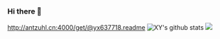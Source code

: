 ### Hi there 👋

<!--
**yx637718/yx637718** is a ✨ _special_ ✨ repository because its `README.md` (this file) appears on your GitHub profile.

Here are some ideas to get you started:

- 🔭 I’m currently working on ...
- 🌱 I’m currently learning ...
- 👯 I’m looking to collaborate on ...
- 🤔 I’m looking for help with ...
- 💬 Ask me about ...
- 📫 How to reach me: ...
- 😄 Pronouns: ...
- ⚡ Fun fact: ...
-->

http://antzuhl.cn:4000/get/@yx637718.readme
![XY's github stats](https://github-readme-stats.vercel.app/api?username=yx637718&theme=solarized-light&show_icons=true)
[![](https://img.shields.io/badge/Steam-171a21?style=flat-square&logo=steam&logoColor=ffffff)](https://steamcommunity.com/id/yx637718)
